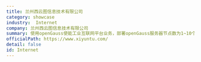 ```yaml
---
title: 兰州西云图信息技术有限公司
category: showcase
industry:  Internet
company: 兰州西云图信息技术有限公司
summary: 使用openGauss使能工业互联网平台业务，部署openGauss服务器节点数为1~10个。
officialPath: https://www.xiyuntu.com/
detail: false
id: Internet
---
```

